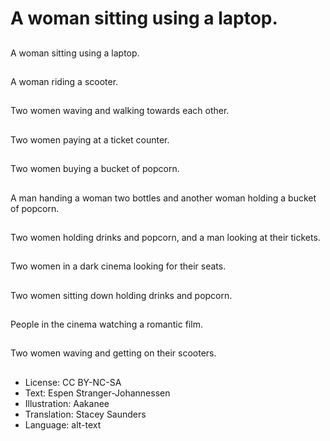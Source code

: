 # A woman sitting using a laptop.

##
A woman sitting using a laptop.

##
A woman riding a scooter.

##
Two women waving and walking towards each other.

##
Two women paying at a ticket counter.

##
Two women buying a bucket of popcorn.

##
A man handing a woman two bottles and another woman holding a bucket of popcorn.

##
Two women holding drinks and popcorn, and a man looking at their tickets.

##
Two women in a dark cinema looking for their seats.

##
Two women sitting down holding drinks and popcorn.

##
People in the cinema watching a romantic film.

##
Two women waving and getting on their scooters.

##
* License: CC BY-NC-SA
* Text: Espen Stranger-Johannessen
* Illustration: Aakanee
* Translation: Stacey Saunders
* Language: alt-text
